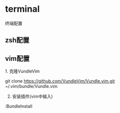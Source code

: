 # terminal
终端配置

## zsh配置
  
## vim配置
  
  1. 克隆VundleVim
  
  git clone https://github.com/VundleVim/Vundle.vim.git ~/.vim/bundle/Vundle.vim
  
  2. 安装插件(vim中输入)
  
  :BundleInstall
